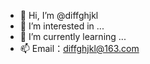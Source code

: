 - 👋 Hi, I’m @diffghjkl
- 👀 I’m interested in ...
- 🌱 I’m currently learning ...
- 📫 Email：diffghjkl@163.com

<!---
diffghjkl/diffghjkl is a ✨ special ✨ repository because its `README.md` (this file) appears on your GitHub profile.
You can click the Preview link to take a look at your changes.
--->
